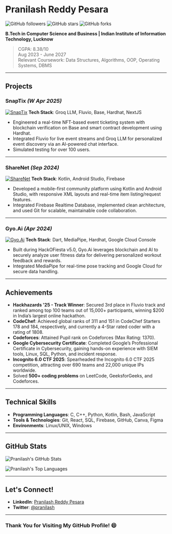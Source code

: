# Pranilash Reddy Pesara

![GitHub followers](https://img.shields.io/github/followers/pranilash?label=Follow&style=social)
![GitHub stars](https://img.shields.io/github/stars/pranilash?style=social)
![GitHub forks](https://img.shields.io/github/forks/pranilash?style=social)

**B.Tech in Computer Science and Business | Indian Institute of Information Technology, Lucknow**

> CGPA: 8.38/10  
> Aug 2023 - June 2027  
> Relevant Coursework: Data Structures, Algorithms, OOP, Operating Systems, DBMS

---

## Projects

### **SnapTix** *(W Apr 2025)*
[![SnapTix](https://img.shields.io/badge/Project-SnapTix-blue)](https://github.com/pranilash/SnapTix)
**Tech Stack**: Groq LLM, Fluvio, Base, Hardhat, NextJS

- Engineered a real-time NFT-based event ticketing system with blockchain verification on Base and smart contract development using Hardhat.
- Integrated Fluvio for live event streams and Groq LLM for personalized event discovery via an AI-powered chat interface.
- Simulated testing for over 100 users.

---

### **ShareNet** *(Sep 2024)*
[![ShareNet](https://img.shields.io/badge/Project-ShareNet-blue)](https://github.com/pranilash/ShareNet)
**Tech Stack**: Kotlin, Android Studio, Firebase

- Developed a mobile-first community platform using Kotlin and Android Studio, with responsive XML layouts and real-time item listing/request features.
- Integrated Firebase Realtime Database, implemented clean architecture, and used Git for scalable, maintainable code collaboration.

---

### **Gyo.Ai** *(Apr 2024)*
[![Gyo.Ai](https://img.shields.io/badge/Project-Gyo.Ai-blue)](https://github.com/pranilash/Gyo.Ai)
**Tech Stack**: Dart, MediaPipe, Hardhat, Google Cloud Console

- Built during HackOFiesta v5.0, Gyo.Ai leverages blockchain and AI to securely analyze user fitness data for delivering personalized workout feedback and rewards.
- Integrated MediaPipe for real-time pose tracking and Google Cloud for secure data handling.

---

## Achievements

- **Hackhazards '25 - Track Winner**: Secured 3rd place in Fluvio track and ranked among top 100 teams out of 15,000+ participants, winning $200 in India’s largest online hackathon.
- **CodeChef**: Achieved global ranks of 311 and 151 in CodeChef Starters 178 and 184, respectively, and currently a 4-Star rated coder with a rating of 1808.
- **Codeforces**: Attained Pupil rank on Codeforces (Max Rating: 1370).
- **Google Cybersecurity Certificate**: Completed Google’s Professional Certificate in Cybersecurity, gaining hands-on experience with SIEM tools, Linux, SQL, Python, and incident response.
- **Incognito 6.0 CTF 2025**: Spearheaded the Incognito 6.0 CTF 2025 competition, attracting over 690 teams and 22,000 unique IPs worldwide.
- Solved **500+ coding problems** on LeetCode, GeeksforGeeks, and Codeforces.

---

## Technical Skills

- **Programming Languages**: C, C++, Python, Kotlin, Bash, JavaScript
- **Tools & Technologies**: Git, React, SQL, Firebase, GitHub, Canva, Figma
- **Environments**: Linux/UNIX, Windows

---

## GitHub Stats

![Pranilash's GitHub Stats](https://github-readme-stats.vercel.app/api?username=pranilash&show_icons=true&count_private=true&hide_title=true&hide=prs&theme=radical)

![Pranilash's Top Languages](https://github-readme-stats.vercel.app/api/top-langs/?username=pranilash&theme=radical)

---

## Let's Connect!

- **LinkedIn**: [Pranilash Reddy Pesara](https://www.linkedin.com/in/pranilash/)
- **Twitter**: [@pranilash](https://twitter.com/pranilash)

---

### **Thank You for Visiting My GitHub Profile!** 😄
